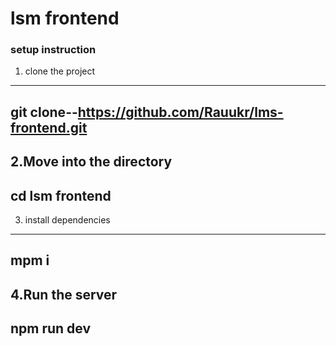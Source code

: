 # lsm frontend

### setup instruction
1. clone the project 
 ---
   git clone--https://github.com/Rauukr/lms-frontend.git
---
2.Move into the directory
---
  cd lsm frontend
---     
3. install dependencies
---
mpm i
---
4.Run the server
---
npm run dev
---